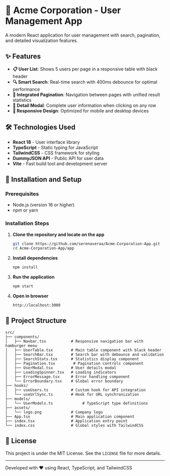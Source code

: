 # 🏢 Acme Corporation - User Management App

A modern React application for user management with search, pagination, and detailed visualization features.

## ✨ Features

- **📋 User List**: Shows 5 users per page in a responsive table with black header
- **🔍 Smart Search**: Real-time search with 400ms debounce for optimal performance
- **📄 Integrated Pagination**: Navigation between pages with unified result statistics
- **👤 Detail Modal**: Complete user information when clicking on any row
- **📱 Responsive Design**: Optimized for mobile and desktop devices
## 🛠️ Technologies Used

- **React 18** - User interface library
- **TypeScript** - Static typing for JavaScript
- **TailwindCSS** - CSS framework for styling
- **DummyJSON API** - Public API for user data
- **Vite** - Fast build tool and development server

## 🚀 Installation and Setup

### Prerequisites

- Node.js (version 16 or higher)
- npm or yarn

### Installation Steps

1. **Clone the repository and locate on the app**
   ```bash
   git clone https://github.com/serenaveraa/Acme-Corporation-App.git
   cd Acme-Corporation-App/app
   ```

2. **Install dependencies**
   ```bash
   npm install
   ```

3. **Run the application**
   ```bash
   npm start
   ```

4. **Open in browser**
   ```
   http://localhost:3000
   ```

## 📁 Project Structure

```
src/
├── components/
│   ├── Navbar.tsx           # Responsive navigation bar with hamburger menu
│   ├── UserTable.tsx        # Main table component with black header
│   ├── SearchBar.tsx        # Search bar with debounce and validation
│   ├── SearchStats.tsx      # Statistics display component
│   ├── Pagination.tsx        # Pagination controls component
│   ├── UserModal.tsx        # User details modal
│   ├── LoadingSpinner.tsx   # Loading indicators
│   ├── ErrorMessage.tsx     # Error handling component
│   └── ErrorBoundary.tsx    # Global error boundary
├── hooks/
│   ├── useUsers.ts          # Custom hook for API integration
│   └── useUrlSync.ts        # Hook for URL synchronization
├── models/
│   └── UserModels.ts             # TypeScript type definitions
├── assets/
│   └── logo.png             # Company logo
├── App.tsx                  # Main application component
├── index.tsx                # Application entry point
└── index.css                # Global styles with TailwindCSS
```

## 📄 License

This project is under the MIT License. See the `LICENSE` file for more details.

---

Developed with ❤️ using React, TypeScript, and TailwindCSS